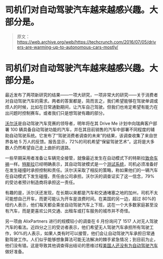 # 司机们对自动驾驶汽车越来越感兴趣。大部分是。

> 原文：<https://web.archive.org/web/https://techcrunch.com/2016/07/05/drivers-are-warming-up-to-autonomous-cars-mostly/>

# 司机们对自动驾驶汽车越来越感兴趣。大部分是。

最近发布了两项新研究的结果——一项大研究，一项非常大的研究——关于消费者对自动驾驶汽车的需求。两者的答案都是，简而言之，我们希望能够在驾驶单调或烦人的时候，比如在日常通勤期间，让汽车自己驾驶。但我们也肯定希望有能力在出问题时控制赛车。或者我们只是想驾驶有趣的部分。

[沃尔沃](https://web.archive.org/web/20221207035626/https://beta.techcrunch.com/2016/05/10/semi-driving-the-semi-autonomous-2016-volvo-xc90/)是自动驾驶汽车竞赛的领导者，明年将在其 Drive Me 计划中向瑞典客户部署 100 辆具备自动驾驶功能的汽车，并在其目前销售的汽车中部署不同程度的辅助自动驾驶系统。它发布了“驾驶消费者调查的未来”的结果，该调查收集了来自世界各地 5 万人的反馈。报告显示，72%的司机希望“保留驾驶艺术”。这将是大多数人仍然希望自己走上曲折的道路。

一些早期采用者准备让车辆完全接管，就像最近发生在自动模式下的特斯拉[致命车祸](https://web.archive.org/web/20221207035626/http://www.nytimes.com/2016/07/01/business/self-driving-tesla-fatal-crash-investigation.html)一样。[特斯拉](https://web.archive.org/web/20221207035626/https://beta.techcrunch.com/2016/05/04/tesla-ramps-up-its-ambitions-expecting-to-produce-500000-cars-annually-by-2018/)已经明确表示，其自动驾驶模式是一个[测试系统](https://web.archive.org/web/20221207035626/https://www.teslamotors.com/blog/tragic-loss)，司机必须准备好在发生碰撞时承担控制和责任。沃尔沃采取了相反的策略，称如果他们的一辆汽车在自动模式下发生碰撞，责任由公司承担。沃尔沃的调查证实了这一信念，79%的受访者预计制造商将承担这一责任。

有趣的是，沃尔沃还发现，在长期以来都是汽车和交通堵塞之地的加州，司机不太可能想自己开车，而更可能认为开车是浪费时间。在美国的另一边，超过 80%的纽约人表示，他们每天都会乘坐自动驾驶汽车上下班，这在一个大多数家庭甚至没有汽车，而是更喜欢公共交通、出租车或打车服务的城市并不奇怪。

另一项由 AlixPartners 进行的规模较小的调查在 6 月份询问了 1517 人对无人驾驶汽车的看法。近四分之三的受访者表示，他们希望无人驾驶汽车承担所有驾驶工作，90%的人表示，如果人类有时可以接管，他们会让自动驾驶汽车承担日常通勤驾驶工作。人们似乎能够想象算法可能无法解决的棘手紧急情况；到目前为止，他们没有错。这是导致其他调查得出结论的思维过程[美国人还没有为自动驾驶汽车](https://web.archive.org/web/20221207035626/https://beta.techcrunch.com/2016/04/11/americans-are-afraid-of-autonomous-cars/)做好准备。